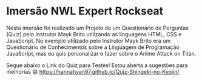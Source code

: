 # Imersão NWL Expert Rockseat

Nesta imersão foi realizado um Projeto de um Questionário de Perguntas (Quiz) pelo Instrutor Mayk Brito utilizando as linguagens HTML, CSS e JavaScript. No exemplo utilizado pelo Instrutor Mayk Brito era um Questionário de Conhecimentos sobre a Linguagem de Programação JavaScript, mas eu quis personalizar e fazer sobre o Anime Attack on Titan.

Segue abaixo o Link do Quiz para Testes! Estou aberta a sugestões para melhorias 😄
https://hannahyan97.github.io/Quiz-Shingeki-no-Kyojin/ 



